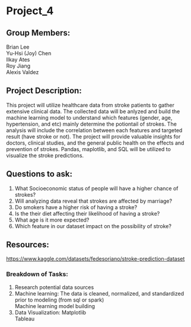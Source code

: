 # Project_4

## Group Members: 
Brian Lee \
Yu-Hsi (Joy) Chen\
Ilkay Ates\
Roy Jiang\
Alexis Valdez

## Project Description:
This project will utilize healthcare data from stroke patients to gather extensive clinical data. The collected data will be anlyzed and build the machine learning model to understand which features (gender, age, hypertension, and etc) mainly determine the potiontail of strokes. The analysis will include the correlation between each features and targeted result (have stroke or not). The project will provide valuable insights for doctors, clinical studies, and the general public health on the effects and prevention of strokes. Pandas, maplotlib, and SQL will be utilized to visualize the stroke predictions. 

## Questions to ask:
1. What Socioeconomic status of people will have a higher chance of strokes?
2. Will analyzing data reveal that strokes are affected by marriage?
3. Do smokers have a higher risk of having a stroke?
4. Is the their diet affecting their likelihood  of having a stroke?
5. What age is it more expected?
6. Which feature in our dataset impact on the possibility of stroke? 

## Resources:
https://www.kaggle.com/datasets/fedesoriano/stroke-prediction-dataset

### Breakdown of Tasks:
1. Research potential data sources
2. Machine learning:
  The data is cleaned, normalized, and standardized prior to modeling (from sql or spark) \
  Machine learning model building
3. Data Visualization:
  Matplotlib \
  Tableau
